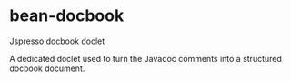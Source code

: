 # bean-docbook
Jspresso docbook doclet

A dedicated doclet used to turn the Javadoc comments into a structured docbook document.
